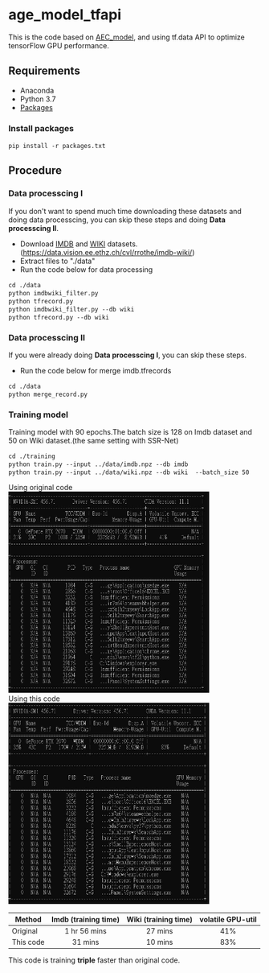 # age_model_tfapi
This is the code based on [AEC_model](https://github.com/Soyuen/age_estimation_compact_model), and using tf.data API to optimize tensorFlow GPU performance.
## Requirements
* Anaconda
* Python 3.7
* [Packages](https://github.com/Soyuen/age_estimation_compact_model/blob/main/packages.txt)

### Install packages
```
pip install -r packages.txt
```
## Procedure
### Data processcing I
If you don't want to spend much time downloading these datasets and doing data processcing, you can skip these steps and doing **Data processcing II**.
* Download [IMDB](https://data.vision.ee.ethz.ch/cvl/rrothe/imdb-wiki/static/imdb_crop.tar) and [WIKI](https://data.vision.ee.ethz.ch/cvl/rrothe/imdb-wiki/static/wiki_crop.tar) datasets.(https://data.vision.ee.ethz.ch/cvl/rrothe/imdb-wiki/)
* Extract files to "./data"
* Run the code below for data processing
```
cd ./data
python imdbwiki_filter.py
python tfrecord.py
python imdbwiki_filter.py --db wiki
python tfrecord.py --db wiki
```
### Data processcing II
If you were already doing **Data processcing I**, you can skip these steps.  
* Run the code below for merge imdb.tfrecords
```
cd ./data
python merge_record.py
```
### Training  model
Training model with 90 epochs.The batch size is 128 on Imdb dataset and 50 on Wiki dataset.(the same setting with SSR-Net)
```
cd ./training
python train.py --input ../data/imdb.npz --db imdb
python train.py --input ../data/wiki.npz --db wiki  --batch_size 50
```
Using original code  
<img src="https://github.com/Soyuen/picture/blob/main/gpu1.JPG" width = "400" height = "400" alt="result">  
Using this code  
<img src="https://github.com/Soyuen/picture/blob/main/gpu2.JPG" width = "400" height = "400" alt="result">  


|  Method  | Imdb (training time)  | Wiki (training time)  | volatile GPU-util |
|----------|:---------------------:|:---------------------:|:-----------------:|
| Original |   1 hr 56 mins        |        27 mins        |       41%         |
|This code |       31 mins         |        10 mins        |       83%         | 

This code is training **triple** faster than original code.
